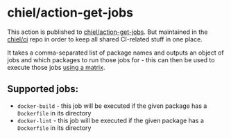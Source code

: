 # chiel/action-get-jobs

This action is published to [chiel/action-get-jobs](https://github.com/chiel/action-get-jobs). But maintained in the [chiel/ci](https://github.com/chiel/ci/tree/master/.github/actions/get-jobs) repo in order to keep all shared CI-related stuff in one place.

It takes a comma-separated list of package names and outputs an object of jobs and which packages to run those jobs for - this can then be used to execute those jobs [using a matrix](https://docs.github.com/en/actions/using-jobs/using-a-matrix-for-your-jobs#example-using-contexts-to-create-matrices).


## Supported jobs:

- `docker-build` - this job will be executed if the given package has a `Dockerfile` in its directory
- `docker-lint` - this job will be executed if the given package has a `Dockerfile` in its directory
